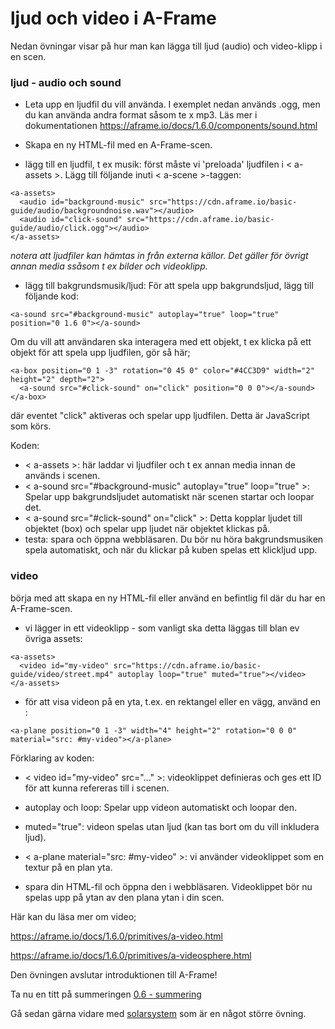 # ljud och video i A-Frame

Nedan övningar visar på hur man kan lägga till ljud (audio) och video-klipp i en scen.

### ljud - audio och sound

- Leta upp en ljudfil du vill använda. I exemplet nedan används .ogg, men du kan använda andra format såsom te x mp3.
Läs mer i dokumentationen https://aframe.io/docs/1.6.0/components/sound.html

- Skapa en ny HTML-fil med en A-Frame-scen.

- lägg till en ljudfil, t ex musik: först måste vi 'preloada' ljudfilen i < a-assets >. Lägg till följande inuti < a-scene >-taggen:

```
<a-assets>
  <audio id="background-music" src="https://cdn.aframe.io/basic-guide/audio/backgroundnoise.wav"></audio>
  <audio id="click-sound" src="https://cdn.aframe.io/basic-guide/audio/click.ogg"></audio>
</a-assets>
```

*notera att ljudfiler kan hämtas in från externa källor. Det gäller för övrigt annan media ssåsom t ex bilder och videoklipp.*


- lägg till bakgrundsmusik/ljud: För att spela upp bakgrundsljud, lägg till följande kod:

```
<a-sound src="#background-music" autoplay="true" loop="true" position="0 1.6 0"></a-sound>
```

Om du vill att användaren ska interagera med ett objekt, t ex klicka på ett objekt för att spela upp ljudfilen, gör så här;

```
<a-box position="0 1 -3" rotation="0 45 0" color="#4CC3D9" width="2" height="2" depth="2">
  <a-sound src="#click-sound" on="click" position="0 0 0"></a-sound>
</a-box>
```
där eventet "click" aktiveras och spelar upp ljudfilen. Detta är JavaScript som körs.


Koden:

- < a-assets >: här laddar vi ljudfiler och t ex annan media innan de används i scenen.
- < a-sound src="#background-music" autoplay="true" loop="true" >: Spelar upp bakgrundsljudet automatiskt när scenen startar och loopar det.
- < a-sound src="#click-sound" on="click" >: Detta kopplar ljudet till objektet (box) och spelar upp ljudet när objektet klickas på.
- testa: spara och öppna webbläsaren. Du bör nu höra bakgrundsmusiken spela automatiskt, och när du klickar på kuben spelas ett klickljud upp.


### video

börja med att skapa en ny HTML-fil eller använd en befintlig fil där du har en A-Frame-scen.

- vi lägger in ett videoklipp - som vanligt ska detta läggas till blan ev övriga assets:

```
<a-assets>
  <video id="my-video" src="https://cdn.aframe.io/basic-guide/video/street.mp4" autoplay loop="true" muted="true"></video>
</a-assets>
```

- för att visa videon på en yta, t.ex. en rektangel eller en vägg, använd en <a-plane>:

```
<a-plane position="0 1 -3" width="4" height="2" rotation="0 0 0" material="src: #my-video"></a-plane>

```


Förklaring av koden:

- < video id="my-video" src="..." >: videoklippet definieras och ges ett ID för att kunna refereras till i scenen.
- autoplay och loop: Spelar upp videon automatiskt och loopar den.
- muted="true": videon spelas utan ljud (kan tas bort om du vill inkludera ljud).
- < a-plane material="src: #my-video" >: vi använder videoklippet som en textur på en plan yta.

- spara din HTML-fil och öppna den i webbläsaren. Videoklippet bör nu spelas upp på ytan av den plana ytan i din scen.



Här kan du läsa mer om video;

https://aframe.io/docs/1.6.0/primitives/a-video.html

https://aframe.io/docs/1.6.0/primitives/a-videosphere.html


Den övningen avslutar introduktionen till A-Frame!

Ta nu en titt på summeringen [0.6 - summering](https://github.com/mattische/aframe-intro/blob/9103e96ef35f56c1c1be03952262eb63ea14e00e/0%20-%20start/0.6%20-%20summering.md)

Gå sedan gärna vidare med [solarsystem](https://github.com/mattische/aframe-intro/blob/acbb033f8d55f8213f9f09dc4cf0f2e6458a0c1e/0%20-%20start/solarsystem.md) som är en något större övning.



